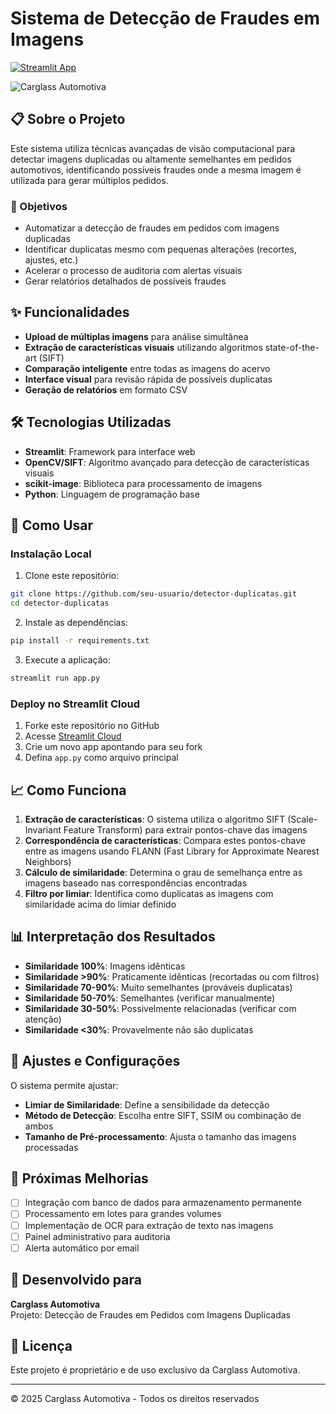 # Sistema de Detecção de Fraudes em Imagens

[![Streamlit App](https://static.streamlit.io/badges/streamlit_badge_black_white.svg)](https://streamlit.io/cloud)

![Carglass Automotiva](https://via.placeholder.com/150x50?text=Carglass)

## 📋 Sobre o Projeto

Este sistema utiliza técnicas avançadas de visão computacional para detectar imagens duplicadas ou altamente semelhantes em pedidos automotivos, identificando possíveis fraudes onde a mesma imagem é utilizada para gerar múltiplos pedidos.

### 🎯 Objetivos

- Automatizar a detecção de fraudes em pedidos com imagens duplicadas
- Identificar duplicatas mesmo com pequenas alterações (recortes, ajustes, etc.)
- Acelerar o processo de auditoria com alertas visuais
- Gerar relatórios detalhados de possíveis fraudes

## ✨ Funcionalidades

- **Upload de múltiplas imagens** para análise simultânea
- **Extração de características visuais** utilizando algoritmos state-of-the-art (SIFT)
- **Comparação inteligente** entre todas as imagens do acervo
- **Interface visual** para revisão rápida de possíveis duplicatas
- **Geração de relatórios** em formato CSV

## 🛠️ Tecnologias Utilizadas

- **Streamlit**: Framework para interface web
- **OpenCV/SIFT**: Algoritmo avançado para detecção de características visuais 
- **scikit-image**: Biblioteca para processamento de imagens
- **Python**: Linguagem de programação base

## 🚀 Como Usar

### Instalação Local

1. Clone este repositório:
```bash
git clone https://github.com/seu-usuario/detector-duplicatas.git
cd detector-duplicatas
```

2. Instale as dependências:
```bash
pip install -r requirements.txt
```

3. Execute a aplicação:
```bash
streamlit run app.py
```

### Deploy no Streamlit Cloud

1. Forke este repositório no GitHub
2. Acesse [Streamlit Cloud](https://streamlit.io/cloud)
3. Crie um novo app apontando para seu fork
4. Defina `app.py` como arquivo principal

## 📈 Como Funciona

1. **Extração de características**: O sistema utiliza o algoritmo SIFT (Scale-Invariant Feature Transform) para extrair pontos-chave das imagens
2. **Correspondência de características**: Compara estes pontos-chave entre as imagens usando FLANN (Fast Library for Approximate Nearest Neighbors)
3. **Cálculo de similaridade**: Determina o grau de semelhança entre as imagens baseado nas correspondências encontradas
4. **Filtro por limiar**: Identifica como duplicatas as imagens com similaridade acima do limiar definido

## 📊 Interpretação dos Resultados

- **Similaridade 100%**: Imagens idênticas
- **Similaridade >90%**: Praticamente idênticas (recortadas ou com filtros)
- **Similaridade 70-90%**: Muito semelhantes (prováveis duplicatas)
- **Similaridade 50-70%**: Semelhantes (verificar manualmente)
- **Similaridade 30-50%**: Possivelmente relacionadas (verificar com atenção)
- **Similaridade <30%**: Provavelmente não são duplicatas

## 🔧 Ajustes e Configurações

O sistema permite ajustar:

- **Limiar de Similaridade**: Define a sensibilidade da detecção
- **Método de Detecção**: Escolha entre SIFT, SSIM ou combinação de ambos
- **Tamanho de Pré-processamento**: Ajusta o tamanho das imagens processadas

## 📝 Próximas Melhorias

- [ ] Integração com banco de dados para armazenamento permanente
- [ ] Processamento em lotes para grandes volumes
- [ ] Implementação de OCR para extração de texto nas imagens
- [ ] Painel administrativo para auditoria
- [ ] Alerta automático por email

## 👥 Desenvolvido para

**Carglass Automotiva**  
Projeto: Detecção de Fraudes em Pedidos com Imagens Duplicadas

## 📄 Licença

Este projeto é proprietário e de uso exclusivo da Carglass Automotiva.

---

© 2025 Carglass Automotiva - Todos os direitos reservados
